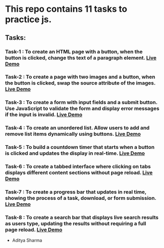 # This repo contains 11 tasks to practice js.
## Tasks:
### Task-1 : To create an HTML page with a button, when the button is clicked, change ths text of a paragraph element. [Live Demo](https://raw.githack.com/Aditya-Sharma-07/practice-js/main/task-1/index.html)<br>
### Task-2 : To create a page with two images and a button, when the button is clicked, swap the source attribute of the images. [Live Demo](https://raw.githack.com/Aditya-Sharma-07/practice-js/main/task-2/index.html)<br>
### Task-3 : To create a form with input fields and a submit button. Use JavaScript to validate the form and display error messages if the input is invalid. [Live Demo](https://raw.githack.com/Aditya-Sharma-07/practice-js/main/task-3/index.html)<br>
### Task-4 : To create an unordered list. Allow users to add and remove list items dynamically using buttons. [Live Demo](https://raw.githack.com/Aditya-Sharma-07/practice-js/main/task-4/index.html)<br>
### Task-5 : To build a countdown timer that starts when a button is clicked and updates the display in real-time. [Live Demo](https://raw.githack.com/Aditya-Sharma-07/practice-js/main/task-5/index.html)<br>
### Task-6 : To create a tabbed interface where clicking on tabs displays different content sections without page reload. [Live Demo](https://raw.githack.com/Aditya-Sharma-07/practice-js/main/task-6/index.html)<br>
### Task-7 : To create a progress bar that updates in real time, showing the process of a task, download, or form submission. [Live Demo](https://raw.githack.com/Aditya-Sharma-07/practice-js/main/task-7/index.html)<br>
### Task-8 : To create a search bar that displays live search results as users type, updating the results without requiring a full page reload. [Live Demo](https://raw.githack.com/Aditya-Sharma-07/practice-js/main/task-8/index.html)<br>
- Aditya Sharma
